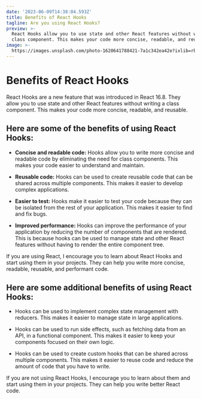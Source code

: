 ```yaml
---
date: '2023-06-09T14:38:04.593Z'
title: Benefits of React Hooks
tagline: Are you using React Hooks?
preview: >-
  React Hooks allow you to use state and other React features without writing a
  class component. This makes your code more concise, readable, and reusable.
image: >-
  https://images.unsplash.com/photo-1620641788421-7a1c342ea42e?ixlib=rb-1.2.1&ixid=MnwxMjA3fDB8MHxwaG90by1wYWdlfHx8fGVufDB8fHx8&auto=format&fit=crop&w=1074&q=80
---
```

# Benefits of React Hooks

React Hooks are a new feature that was introduced in React 16.8. They allow you to use state and other React features without writing a class component. This makes your code more concise, readable, and reusable.

## Here are some of the benefits of using React Hooks:

- **Concise and readable code:** Hooks allow you to write more concise and readable code by eliminating the need for class components. This makes your code easier to understand and maintain.

- **Reusable code:** Hooks can be used to create reusable code that can be shared across multiple components. This makes it easier to develop complex applications.

- **Easier to test:** Hooks make it easier to test your code because they can be isolated from the rest of your application. This makes it easier to find and fix bugs.

- **Improved performance:** Hooks can improve the performance of your application by reducing the number of components that are rendered. This is because hooks can be used to manage state and other React features without having to render the entire component tree.

If you are using React, I encourage you to learn about React Hooks and start using them in your projects. They can help you write more concise, readable, reusable, and performant code.

## Here are some additional benefits of using React Hooks:
- Hooks can be used to implement complex state management with reducers. This makes it easier to manage state in large applications.

- Hooks can be used to run side effects, such as fetching data from an API, in a functional component. This makes it easier to keep your components focused on their own logic.

- Hooks can be used to create custom hooks that can be shared across multiple components. This makes it easier to reuse code and reduce the amount of code that you have to write.

If you are not using React Hooks, I encourage you to learn about them and start using them in your projects. They can help you write better React code.
